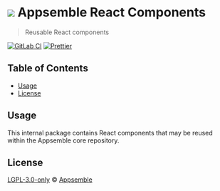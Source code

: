 # ![](https://gitlab.com/appsemble/appsemble/-/raw/0.30.14-test.1/config/assets/logo.svg) Appsemble React Components

> Reusable React components

[![GitLab CI](https://gitlab.com/appsemble/appsemble/badges/0.30.14-test.1/pipeline.svg)](https://gitlab.com/appsemble/appsemble/-/releases/0.30.14-test.1)
[![Prettier](https://img.shields.io/badge/code_style-prettier-ff69b4.svg)](https://prettier.io)

## Table of Contents

- [Usage](#usage)
- [License](#license)

## Usage

This internal package contains React components that may be reused within the Appsemble core
repository.

## License

[LGPL-3.0-only](https://gitlab.com/appsemble/appsemble/-/blob/0.30.14-test.1/LICENSE.md) ©
[Appsemble](https://appsemble.com)
